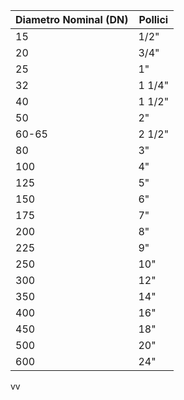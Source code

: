 | Diametro Nominal (DN) | Pollici |
| --------------------- | ------- |
| 15                    | 1/2"    |
| 20                    | 3/4"    |
| 25                    | 1"      |
| 32                    | 1 1/4"  |
| 40                    | 1 1/2"  |
| 50                    | 2"      |
| 60-65                 | 2 1/2"  |
| 80                    | 3"      |
| 100                   | 4"      |
| 125                   | 5"      |
| 150                   | 6"      |
| 175                   | 7"      |
| 200                   | 8"      |
| 225                   | 9"      |
| 250                   | 10"     |
| 300                   | 12"     |
| 350                   | 14"     |
| 400                   | 16"     |
| 450                   | 18"     |
| 500                   | 20"     |
| 600                   | 24"     |

vv